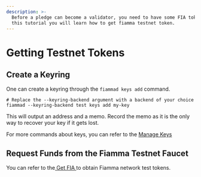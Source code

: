 ```yaml
---
description: >-
  Before a pledge can become a validator, you need to have some FIA tokens. In
  this tutorial you will learn how to get fiamma testnet token.
---
```


# Getting Testnet Tokens

## Create a Keyring <a href="#id-1-create-a-keyring" id="id-1-create-a-keyring"></a>

One can create a keyring through the `fiammad keys add` command.

```
# Replace the --keyring-backend argument with a backend of your choice
fiammad --keyring-backend test keys add my-key
```

This will output an address and a memo. Record the memo as it is the only way to recover your key if it gets lost.

For more commands about keys, you can refer to the [Manage Keys](../../user-guides/manage-keys.md)

## Request Funds from the Fiamma Testnet Faucet <a href="#id-2-request-funds-from-the-babylon-testnet-faucet" id="id-2-request-funds-from-the-babylon-testnet-faucet"></a>

You can refer to the[ Get FIA ](../../user-guides/wallet-and-tokens/get-fia.md)to obtain Fiamma network test tokens.
